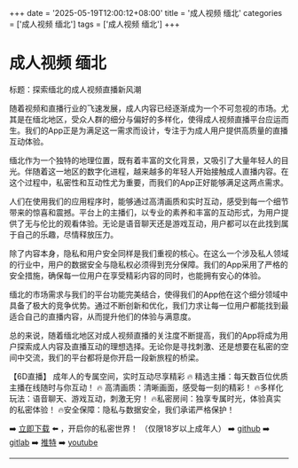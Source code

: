 +++
date = '2025-05-19T12:00:12+08:00'
title = '成人视频 缅北'
categories = ['成人视频 缅北']
tags = ['成人视频 缅北']
+++

# 成人视频 缅北

标题：探索缅北的成人视频直播新风潮

随着视频和直播行业的飞速发展，成人内容已经逐渐成为一个不可忽视的市场。尤其是在缅北地区，受众人群的细分与偏好的多样化，使得成人视频直播平台应运而生。我们的App正是为满足这一需求而设计，专注于为成人用户提供高质量的直播互动体验。

缅北作为一个独特的地理位置，既有着丰富的文化背景，又吸引了大量年轻人的目光。伴随着这一地区的数字化进程，越来越多的年轻人开始接触成人直播内容。在这个过程中，私密性和互动性尤为重要，而我们的App正好能够满足这两点需求。

人们在使用我们的应用程序时，能够通过高清画质和实时互动，感受到每一个细节带来的惊喜和震撼。平台上的主播们，以专业的素养和丰富的互动形式，为用户提供了无与伦比的观看体验。无论是语音聊天还是游戏互动，用户都可以在此找到属于自己的乐趣，尽情释放压力。

除了内容本身，隐私和用户安全同样是我们重视的核心。在这么一个涉及私人领域的行业中，用户的数据安全与隐私权必须得到充分保障。我们的App采用了严格的安全措施，确保每一位用户在享受精彩内容的同时，也能拥有安心的体验。

缅北的市场需求与我们的平台功能完美结合，使得我们的App他在这个细分领域中具备了极大的竞争优势。通过不断创新和优化，我们力求让每一位用户都能找到最适合自己的直播内容，从而提升他们的体验与满意度。

总的来说，随着缅北地区对成人视频直播的关注度不断提高，我们的App将成为用户探索成人内容及直播互动的理想选择。无论你是寻找刺激、还是想要在私密的空间中交流，我们的平台都将是你开启一段新旅程的桥梁。

【6D直播】
成年人的专属空间，实时互动尽享精彩
🔥 精选主播：每天数百位优质主播在线随时与你互动！
🔥 高清画质：清晰画面，感受每一刻的精彩！
🔥多样化玩法：语音聊天、游戏互动，刺激无穷！
🔥私密房间：独享专属时光，体验真实的私密体验！
🔥安全保障：隐私与数据安全，我们承诺严格保护！

➡️ [立即下载](https://down123.s3.ap-east-1.amazonaws.com/index.html?channelCode=blog) ⬅️ ，开启你的私密世界！ （仅限18岁以上成年人）
➡️ [github](https://aldult-live.github.io/)
➡️ [gitlab](https://seo-09598d.gitlab.io/)
➡️ [推特](https://x.com/wegame33)
➡️ [youtube](https://www.youtube.com/@6Dlive)

---
